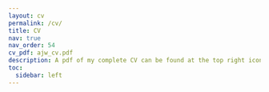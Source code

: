 ```yaml
---
layout: cv
permalink: /cv/
title: CV
nav: true
nav_order: 54
cv_pdf: ajw_cv.pdf
description: A pdf of my complete CV can be found at the top right icon here.
toc:
  sidebar: left
---
```

